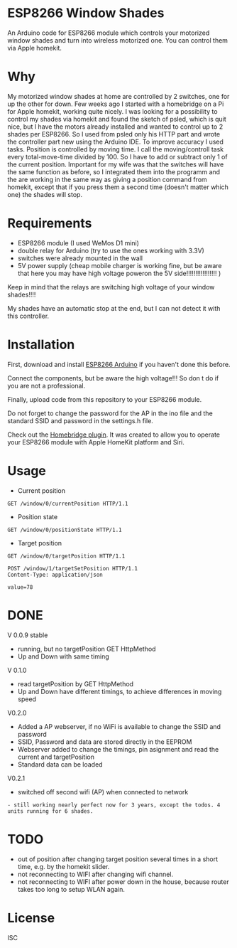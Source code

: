 
# ESP8266 Window Shades

An Arduino code for ESP8266 module which controls your motorized window shades and turn into wireless motorized one. You can control them via Apple homekit.

# Why

My motorized window shades at home are controlled by 2 switches, one for up the other for down. Few weeks ago I started with a homebridge on a Pi for Apple homekit, working quite nicely. I was looking for a possibility to control my shades via homekit and found the sketch of psled, which is quit nice, but I have the motors already installed and wanted to control up to 2 shades per ESP8266. 
So I used from psled only his HTTP part and wrote the controller part new using the Arduino IDE.
To improve accuracy I used tasks. Position is controlled by moving time. I call the moving/controll task every total-move-time divided by 100. So I have to add or subtract only 1 of the current position.
Important for my wife was that the switches will have the same function as before, so I integrated them into the programm and the are working in the same way as giving a position command from homekit, except that if you press them a second time (doesn't matter which one) the shades will stop.

# Requirements

- ESP8266 module (I used WeMos D1 mini)
- double relay for Arduino (try to use the ones working with 3.3V)
- switches were already mounted in the wall
- 5V power supply (cheap mobile charger is working fine, but be aware that here you may have high voltage poweron the 5V side!!!!!!!!!!!!!!!!!  )

Keep in mind that the relays are switching high voltage of your window shades!!!!

My shades have an automatic stop at the end, but I can not detect it with this controller.


# Installation

First, download and install [ESP8266 Arduino](https://github.com/esp8266/Arduino) if you haven't done this before.

Connect the components, but be aware the high voltage!!! So don t do if you are not a professional.

Finally, upload code from this repository to your ESP8266 module.

Do not forget to change the password for the AP in the ino file and the standard SSID and password in the settings.h file.

Check out the [Homebridge plugin](https://github.com/Uweklaus/homebridge-esp-windowshades). It was created to allow you to operate your ESP8266 module with Apple HomeKit platform and Siri.

# Usage

- Current position
```
GET /window/0/currentPosition HTTP/1.1
```

- Position state
```
GET /window/0/positionState HTTP/1.1
```

- Target position
```
GET /window/0/targetPosition HTTP/1.1
```

```
POST /window/1/targetSetPosition HTTP/1.1
Content-Type: application/json

value=78
```

# DONE

V 0.0.9 stable
- running, but no targetPosition GET HttpMethod
- Up and Down with same timing 

V 0.1.0
- read targetPosition by GET HttpMethod
- Up and Down have different timings, to achieve differences in moving speed

V0.2.0
- Added a AP webserver, if no WiFi is available to change the SSID and password
- SSID, Password and data are stored directly in the EEPROM
- Webserver added to change the timings, pin asignment and read the current and targetPosition
- Standard data can be loaded

V0.2.1
- switched off second wifi (AP) when connected to network
```
- still working nearly perfect now for 3 years, except the todos. 4 units running for 6 shades.
```

# TODO

- out of position after changing target position several times in a short time, e.g. by the homekit slider. 
- not reconnecting to WIFI after changing wifi channel.
- not reconnecting to WIFI after power down in the house, because router takes too long to setup WLAN again.

# License

ISC
